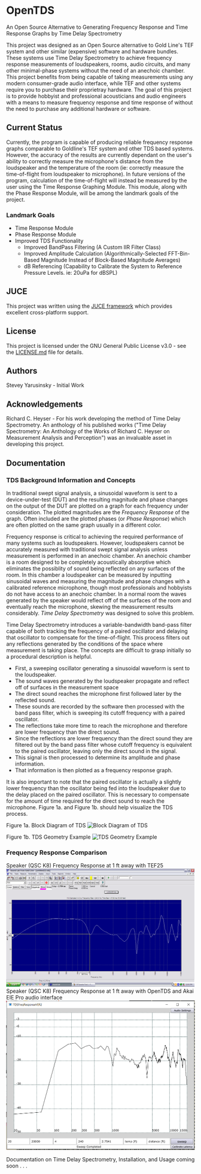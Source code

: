 # OpenTDS
An Open Source Alternative to Generating Frequency Response and Time Response Graphs by Time Delay Spectrometry

This project was designed as an Open Source alternative to Gold Line's TEF system and other similar (expensive) software and hardware bundles. These systems use Time Delay Spectrometry to achieve frequency response measurements of loudspeakers, rooms, audio circuits, and many other minimal-phase systems without the need of an anechoic chamber. This project benefits from being capable of taking measurements using any modern consumer-grade audio interface, while TEF and other systems require you to purchase their proprietray hardware. The goal of this project is to provide hobbyist and professional acousticians and audio engineers with a means to measure frequency response and time response of without the need to purchase any additional hardware or software.

## Current Status

Currently, the program is capable of producing reliable frequency response graphs comparable to Goldline's TEF system and other TDS based systems. However, the accuracy of the results are currently dependant on the user's ability to correctly measure the microphone's distance from the loudspeaker and the temperature of the room (ie: correctly measure the time-of-flight from loudspeaker to microphone). In future versions of the program, calculation of the time-of-flight will instead be measured by the user using the Time Response Graphing Module. This module, along with the Phase Response Module, will be among the landmark goals of the project.

### Landmark Goals

* Time Response Module
* Phase Response Module
* Improved TDS Functionality
  * Improved BandPass Filtering (A Custom IIR Filter Class)
  * Improved Amplitude Calculation (Algorithmically-Selected FFT-Bin-Based Magnitude Instead of Block-Based Magnitude Averages)
  * dB Referencing (Capability to Calibrate the System to Reference Pressure Levels. ie: 20uPa for dBSPL)

## JUCE
This project was written using the [JUCE framework](https://juce.com/) which provides excellent cross-platform support.


## License
This project is licensed under the GNU General Public License v3.0 - see the [LICENSE.md](LICENSE.md) file for details.


## Authors
Stevey Yarusinsky - Initial Work


## Acknowledgements
Richard C. Heyser - For his work developing the method of Time Delay Spectrometry. An anthology of his published works ("Time Delay Spectrometry: An Anthology of the Works of Richard C. Heyser on Measurement Analysis and Perception") was an invaluable asset in developing this project.

## Documentation

### TDS Background Information and Concepts

In traditional swept signal analysis, a sinusoidal waveform is sent to a device-under-test (DUT) and the resulting magnitude and phase changes on the output of the DUT are plotted on a graph for each frequency under consideration. The plotted magnitudes are the *Frequency Response* of the graph. Often included are the plotted phases (or *Phase Response*) which are often plotted on the same graph usually in a different color.

Frequency response is critical to achieving the required performance of many systems such as loudspeakers. However, loudspeakers cannot be accurately measured with traditional swept signal analysis unless measurement is performed in an anechoic chamber. An anechoic chamber is a room designed to be completely acoustically absorptive which eliminates the possiblity of sound being reflected on any surfaces of the room. In this chamber a loudspeaker can be measured by inputting sinusoidal waves and measuring the magnitude and phase changes with a calibrated reference microphone, though most professionals and hobbyists do not have access to an anechoic chamber. In a normal room the waves generated by the speaker would reflect off of the surfaces of the room and eventually reach the microphone, skewing the measurement results considerably. *Time Delay Spectrometry* was designed to solve this problem.

Time Delay Spectrometry introduces a variable-bandwidth band-pass filter capable of both tracking the frequency of a paired oscillator and delaying that oscillator to compensate for the time-of-flight. This process filters out any reflections generated by the conditions of the space where measurement is taking place. The concepts are difficult to grasp initially so a procedural description is helpful.

* First, a sweeping oscillator generating a sinusoidal waveform is sent to the loudspeaker.
* The sound waves generated by the loudspeaker propagate and reflect off of surfaces in the measurement space
* The direct sound reaches the microphone first followed later by the reflected sound.
* These sounds are recorded by the software then processed with the band pass filter, which is sweeping its cutoff frequency with a paired oscillator.
* The reflections take more time to reach the microphone and therefore are lower frequency than the direct sound.
* Since the reflections are lower frequency than the direct sound they are filtered out by the band pass filter whose cutoff frequency is equivalent to the paired oscillator, leaving only the direct sound in the signal.
* This signal is then processed to determine its amplitude and phase information.
* That information is then plotted as a frequency response graph.

It is also important to note that the paired oscillator is actually a slightly lower frequency than the oscillator being fed into the loudspeaker due to the delay placed on the paired oscillator. This is necessary to compensate for the amount of time required for the direct sound to reach the microphone. Figure 1a. and Figure 1b. should help visualize the TDS process.

Figure 1a. Block Diagram of TDS
![Block Diagram of TDS](OpenTDS/TDS_Block_Diagram.png?raw=true "TDS Block Diagram")

Figure 1b. TDS Geometry Example
![TDS Geometry Example](OpenTDS/TDS_Geometry_Example.png?raw=true "TDS Geometry Example")

### Frequency Response Comparison

Speaker (QSC K8) Frequency Response at 1 ft away with TEF25
![Speaker (QSC K8) Frequency Response at 1 ft away with TEF25](TEFComparisonSpeakerTrial1_3.PNG?raw=true "Speaker (QSC K8) Frequency Response at 1 ft away with TEF25")
Speaker (QSC K8) Frequency Response at 1 ft away with OpenTDS and Akai EIE Pro audio interface
![Speaker (QSC K8) Frequency Response at 1 ft away with OpenTDS and Akai EIE Pro audio interface](TEFComparisonSpeakerTrial1_4.png?raw=true "Speaker (QSC K8) Frequency Response at 1 ft away with OpenTDS and Akai EIE Pro audio interface")

Documentation on Time Delay Spectrometry, Installation, and Usage coming soon . . .
